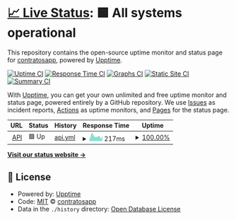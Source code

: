 # [📈 Live Status](https://status.trato.io): <!--live status--> **🟩 All systems operational**

This repository contains the open-source uptime monitor and status page for [contratosapp](https://demo.upptime.js.org), powered by [Upptime](https://github.com/upptime/upptime).

[![Uptime CI](https://github.com/contratosapp/upptime/workflows/Uptime%20CI/badge.svg)](https://github.com/contratosapp/upptime/actions?query=workflow%3A%22Uptime+CI%22)
[![Response Time CI](https://github.com/contratosapp/upptime/workflows/Response%20Time%20CI/badge.svg)](https://github.com/contratosapp/upptime/actions?query=workflow%3A%22Response+Time+CI%22)
[![Graphs CI](https://github.com/contratosapp/upptime/workflows/Graphs%20CI/badge.svg)](https://github.com/contratosapp/upptime/actions?query=workflow%3A%22Graphs+CI%22)
[![Static Site CI](https://github.com/contratosapp/upptime/workflows/Static%20Site%20CI/badge.svg)](https://github.com/contratosapp/upptime/actions?query=workflow%3A%22Static+Site+CI%22)
[![Summary CI](https://github.com/contratosapp/upptime/workflows/Summary%20CI/badge.svg)](https://github.com/contratosapp/upptime/actions?query=workflow%3A%22Summary+CI%22)

With [Upptime](https://upptime.js.org), you can get your own unlimited and free uptime monitor and status page, powered entirely by a GitHub repository. We use [Issues](https://github.com/contratosapp/upptime/issues) as incident reports, [Actions](https://github.com/contratosapp/upptime/actions) as uptime monitors, and [Pages](https://demo.upptime.js.org) for the status page.

<!--start: status pages-->
<!-- This summary is generated by Upptime (https://github.com/upptime/upptime) -->
<!-- Do not edit this manually, your changes will be overwritten -->
<!-- prettier-ignore -->
| URL | Status | History | Response Time | Uptime |
| --- | ------ | ------- | ------------- | ------ |
| <img alt="" src="https://icons.duckduckgo.com/ip3/enterprise.api.trato.io.ico" height="13"> [API](https://enterprise.api.trato.io/health) | 🟩 Up | [api.yml](https://github.com/contratosapp/upptime/commits/HEAD/history/api.yml) | <details><summary><img alt="Response time graph" src="./graphs/api/response-time-week.png" height="20"> 217ms</summary><br><a href="https://status.trato.io/history/api"><img alt="Response time 285" src="https://img.shields.io/endpoint?url=https%3A%2F%2Fraw.githubusercontent.com%2Fcontratosapp%2Fupptime%2FHEAD%2Fapi%2Fapi%2Fresponse-time.json"></a><br><a href="https://status.trato.io/history/api"><img alt="24-hour response time 254" src="https://img.shields.io/endpoint?url=https%3A%2F%2Fraw.githubusercontent.com%2Fcontratosapp%2Fupptime%2FHEAD%2Fapi%2Fapi%2Fresponse-time-day.json"></a><br><a href="https://status.trato.io/history/api"><img alt="7-day response time 217" src="https://img.shields.io/endpoint?url=https%3A%2F%2Fraw.githubusercontent.com%2Fcontratosapp%2Fupptime%2FHEAD%2Fapi%2Fapi%2Fresponse-time-week.json"></a><br><a href="https://status.trato.io/history/api"><img alt="30-day response time 270" src="https://img.shields.io/endpoint?url=https%3A%2F%2Fraw.githubusercontent.com%2Fcontratosapp%2Fupptime%2FHEAD%2Fapi%2Fapi%2Fresponse-time-month.json"></a><br><a href="https://status.trato.io/history/api"><img alt="1-year response time 304" src="https://img.shields.io/endpoint?url=https%3A%2F%2Fraw.githubusercontent.com%2Fcontratosapp%2Fupptime%2FHEAD%2Fapi%2Fapi%2Fresponse-time-year.json"></a></details> | <details><summary><a href="https://status.trato.io/history/api">100.00%</a></summary><a href="https://status.trato.io/history/api"><img alt="All-time uptime 99.99%" src="https://img.shields.io/endpoint?url=https%3A%2F%2Fraw.githubusercontent.com%2Fcontratosapp%2Fupptime%2FHEAD%2Fapi%2Fapi%2Fuptime.json"></a><br><a href="https://status.trato.io/history/api"><img alt="24-hour uptime 100.00%" src="https://img.shields.io/endpoint?url=https%3A%2F%2Fraw.githubusercontent.com%2Fcontratosapp%2Fupptime%2FHEAD%2Fapi%2Fapi%2Fuptime-day.json"></a><br><a href="https://status.trato.io/history/api"><img alt="7-day uptime 100.00%" src="https://img.shields.io/endpoint?url=https%3A%2F%2Fraw.githubusercontent.com%2Fcontratosapp%2Fupptime%2FHEAD%2Fapi%2Fapi%2Fuptime-week.json"></a><br><a href="https://status.trato.io/history/api"><img alt="30-day uptime 99.94%" src="https://img.shields.io/endpoint?url=https%3A%2F%2Fraw.githubusercontent.com%2Fcontratosapp%2Fupptime%2FHEAD%2Fapi%2Fapi%2Fuptime-month.json"></a><br><a href="https://status.trato.io/history/api"><img alt="1-year uptime 99.99%" src="https://img.shields.io/endpoint?url=https%3A%2F%2Fraw.githubusercontent.com%2Fcontratosapp%2Fupptime%2FHEAD%2Fapi%2Fapi%2Fuptime-year.json"></a></details>

<!--end: status pages-->

[**Visit our status website →**](https://demo.upptime.js.org)

## 📄 License

- Powered by: [Upptime](https://github.com/upptime/upptime)
- Code: [MIT](./LICENSE) © [contratosapp](https://demo.upptime.js.org)
- Data in the `./history` directory: [Open Database License](https://opendatacommons.org/licenses/odbl/1-0/)
